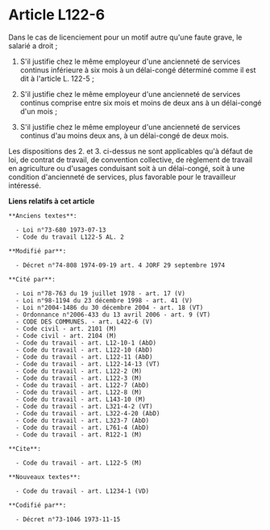 # Article L122-6

Dans le cas de licenciement pour un motif autre qu'une faute grave, le salarié a droit ;

1. S'il justifie chez le même employeur d'une ancienneté de services continus inférieure à six mois à un délai-congé
déterminé comme il est dit à l'article L. 122-5 ;

2. S'il justifie chez le même employeur d'une ancienneté de services continus comprise entre six mois et moins de deux ans à
un délai-congé d'un mois ;

3. S'il justifie chez le même employeur d'une ancienneté de services continus d'au moins deux ans, à un délai-congé de deux
mois.

Les dispositions des 2. et 3. ci-dessus ne sont applicables qu'à défaut de loi, de contrat de travail, de convention
collective, de règlement de travail en agriculture ou d'usages conduisant soit à un délai-congé, soit à une condition
d'ancienneté de services, plus favorable pour le travailleur intéressé.

**Liens relatifs à cet article**

	**Anciens textes**:

	  - Loi n°73-680 1973-07-13
	  - Code du travail L122-5 AL. 2

	**Modifié par**:

	  - Décret n°74-808 1974-09-19 art. 4 JORF 29 septembre 1974

	**Cité par**:

	  - Loi n°78-763 du 19 juillet 1978 - art. 17 (V)
	  - Loi n°98-1194 du 23 décembre 1998 - art. 41 (V)
	  - Loi n°2004-1486 du 30 décembre 2004 - art. 18 (VT)
	  - Ordonnance n°2006-433 du 13 avril 2006 - art. 9 (VT)
	  - CODE DES COMMUNES. - art. L422-6 (V)
	  - Code civil - art. 2101 (M)
	  - Code civil - art. 2104 (M)
	  - Code du travail - art. L12-10-1 (AbD)
	  - Code du travail - art. L122-10 (AbD)
	  - Code du travail - art. L122-11 (AbD)
	  - Code du travail - art. L122-14-13 (VT)
	  - Code du travail - art. L122-2 (M)
	  - Code du travail - art. L122-3 (M)
	  - Code du travail - art. L122-7 (AbD)
	  - Code du travail - art. L122-8 (M)
	  - Code du travail - art. L143-10 (M)
	  - Code du travail - art. L321-4-2 (VT)
	  - Code du travail - art. L322-4-20 (AbD)
	  - Code du travail - art. L323-7 (AbD)
	  - Code du travail - art. L761-4 (AbD)
	  - Code du travail - art. R122-1 (M)

	**Cite**:

	  - Code du travail - art. L122-5 (M)

	**Nouveaux textes**:

	  - Code du travail - art. L1234-1 (VD)

	**Codifié par**:

	  - Décret n°73-1046 1973-11-15
